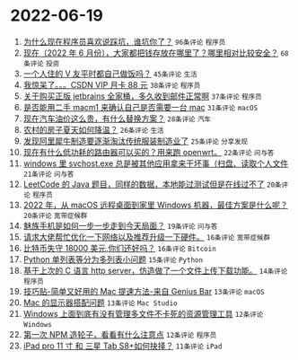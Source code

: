 # 2022-06-19

1. [为什么现在程序员喜欢说踩坑，谁坑你了？](https://www.v2ex.com/t/860614) `96条评论` `程序员`
1. [现在（2022 年 6 月份），大家都把钱存放在哪里了？哪里相对比较安全？](https://www.v2ex.com/t/860611) `68条评论` `投资`
1. [一个人住的 V 友平时都自己做饭吗？](https://www.v2ex.com/t/860649) `45条评论` `生活`
1. [我惊呆了。。。CSDN VIP 月卡 88 元](https://www.v2ex.com/t/860634) `38条评论` `程序员`
1. [关于购买正版 jetbrains 全家桶，多久收到邮件正常啊](https://www.v2ex.com/t/860643) `37条评论` `程序员`
1. [是否能用二手 macm1 来确认自己是否需要一台 mac](https://www.v2ex.com/t/860629) `31条评论` `macOS`
1. [现在汽车油价这么贵，有什么替换方案？](https://www.v2ex.com/t/860677) `28条评论` `汽车`
1. [农村的房子夏天如何降温？](https://www.v2ex.com/t/860657) `26条评论` `生活`
1. [发现阿里犀牛制造要逐渐淘汰传统服装制造业了](https://www.v2ex.com/t/860659) `25条评论` `分享发现`
1. [现在有什么低功耗的路由器可以买的？用来跑 openwrt。](https://www.v2ex.com/t/860680) `22条评论` `问与答`
1. [windows 里 svchost.exe 总是被其他应用拿来干坏事（扫盘、读取个人文件](https://www.v2ex.com/t/860612) `21条评论` `问与答`
1. [LeetCode 的 Java 题目，同样的数据，本地能过测试但是在线过不了](https://www.v2ex.com/t/860705) `20条评论` `程序员`
1. [2022 年，从 macOS 远程桌面到家里 Windows 机器，最佳方案是什么呢？](https://www.v2ex.com/t/860633) `20条评论` `宽带症候群`
1. [魅族手机是如何一步一步走到今天局面？](https://www.v2ex.com/t/860648) `19条评论` `问与答`
1. [请求大佬帮忙优化一下网络以及推荐升级一下硬件。](https://www.v2ex.com/t/860692) `16条评论` `宽带症候群`
1. [比特币失守 18000 美元,你们还好吗？](https://www.v2ex.com/t/860679) `16条评论` `Bitcoin`
1. [Python 单列表等分为多列表小问题](https://www.v2ex.com/t/860658) `15条评论` `Python`
1. [基于上次的 C 语言 http server，仿造做了一个文件上传下载功能。](https://www.v2ex.com/t/860605) `14条评论` `程序员`
1. [技巧贴-简单又好用的 Mac 提速方法-来自 Genius Bar](https://www.v2ex.com/t/860631) `13条评论` `macOS`
1. [Mac 的显示器搭配问题](https://www.v2ex.com/t/860608) `13条评论` `Mac Studio`
1. [Windows 上面到底有没有管理多文件不卡死的资源管理工具](https://www.v2ex.com/t/860695) `12条评论` `Windows`
1. [第一次 NPM 造轮子，看看有什么注意点](https://www.v2ex.com/t/860654) `12条评论` `程序员`
1. [iPad pro 11 寸 和 三星 Tab S8+如何抉择？](https://www.v2ex.com/t/860674) `11条评论` `iPad`
